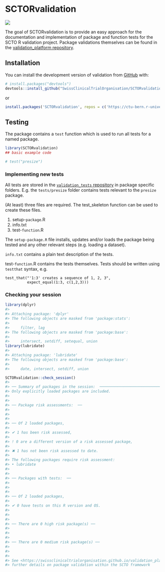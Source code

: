 
<!-- README.md is generated from README.Rmd. Please edit that file -->

# SCTORvalidation

<!-- badges: start -->

[![](https://img.shields.io/badge/dev%20version-0.4.2-blue.svg)](https://github.com/SwissClinicalTrialOrganisation/SCTORvalidation_Rpackage)

<!-- badges: end -->

The goal of SCTORvalidation is to provide an easy approach for the
documentation and implementation of package and function tests for the
SCTO R validation project. Package validations themselves can be found
in the [validation_platform
repository](https://github.com/SwissClinicalTrialOrganisation/validation_platform).

## Installation

You can install the development version of validation from
[GitHub](https://github.com/SwissClinicalTrialOrganisation/SCTORvalidation_Rpackage)
with:

``` r
# install.packages("devtools")
devtools::install_github("SwissClinicalTrialOrganisation/SCTORvalidation_Rpackage")
```

or

``` r
install.packages('SCTORvalidation', repos = c('https://ctu-bern.r-universe.dev', 'https://cloud.r-project.org'))
```

## Testing

The package contains a `test` function which is used to run all tests
for a named package.

``` r
library(SCTORvalidation)
## basic example code

# test("presize")
```

<!-- The output of this function is a string which can be copied and pasted into an appropriate issue on the GitHub `pkg_validation` repository. -->

### Implementing new tests

All tests are stored in the [`validation_tests`
repository](https://github.com/SwissClinicalTrialOrganisation/validation_tests)
in package specific folders. E.g. the `tests/presize` folder contains
tests relevant to the `presize` package.

(At least) three files are required. The test_skeleton function can be
used to create these files.

1.  setup-`package`.R
2.  info.txt
3.  test-`function`.R

The `setup-package.R` file installs, updates and/or loads the package
being tested and any other relevant steps (e.g. loading a dataset).

`info.txt` contains a plain text description of the tests.

test-`function`.R contains the tests themselves. Tests should be written
using `testthat` syntax, e.g.

    test_that("'1:3' creates a sequence of 1, 2, 3", 
              expect_equal(1:3, c(1,2,3)))

### Checking your session

``` r
library(dplyr)
#> 
#> Attaching package: 'dplyr'
#> The following objects are masked from 'package:stats':
#> 
#>     filter, lag
#> The following objects are masked from 'package:base':
#> 
#>     intersect, setdiff, setequal, union
library(lubridate)
#> 
#> Attaching package: 'lubridate'
#> The following objects are masked from 'package:base':
#> 
#>     date, intersect, setdiff, union

SCTORvalidation::check_session()
#> 
#> ── Summary of packages in the session:  ────────────────────────────────────────
#> Only explicitly loaded packages are included.
#> 
#> 
#> ── Package risk assessments:  ──
#> 
#> 
#> 
#> ── Of 2 loaded packages,  
#> 
#> ✔ 1 has been risk assessed, 
#> 
#> ! 0 are a different version of a risk assessed package, 
#> 
#> ✖ 1 has not been risk assessed to date. 
#> 
#> The following packages require risk assessment:
#> • lubridate
#> 
#> 
#> ── Packages with tests:  ──
#> 
#> 
#> 
#> ── Of 2 loaded packages,  
#> 
#> ✔ 0 have tests on this R version and OS. 
#> 
#> 
#> 
#> ── There are 0 high risk package(s) ──
#> 
#> 
#> 
#> ── There are 0 medium risk package(s) ──
#> 
#> 
#> 
#> See <https://swissclinicaltrialorganisation.github.io/validation_platform/> for
#> further details on package validation within the SCTO framework
```

